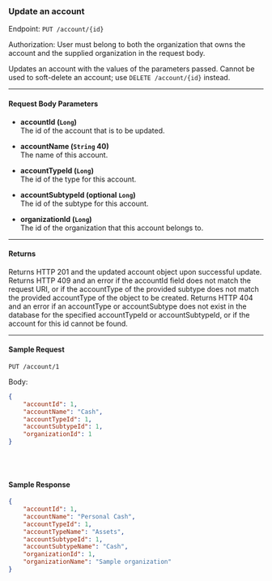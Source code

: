 ### Update an account
Endpoint: `PUT /account/{id}`

Authorization: User must belong to both the organization that owns the account and the supplied organization in the request body.

Updates an account with the values of the parameters passed. Cannot be used to soft-delete an account; use `DELETE /account/{id}` instead.
___

#### Request Body Parameters
- **accountId (`Long`)**<br/>
The id of the account that is to be updated.

- **accountName (`String` 40)**<br/>
The name of this account.

- **accountTypeId (`Long`)**<br/>
The id of the type for this account.

- **accountSubtypeId (optional `Long`)**<br/>
The id of the subtype for this account.

- **organizationId (`Long`)** <br/>
The id of the organization that this account belongs to.
___
#### Returns
Returns HTTP 201 and the updated account object upon successful update. Returns HTTP 409 and an error if the accountId field does not match the request URI, or if the accountType of the provided subtype does not match the provided accountType of the object to be created. Returns HTTP 404 and an error if an accountType or accountSubtype does not exist in the database for the specified accountTypeId or accountSubtypeId, or if the account for this id cannot be found.
___


#### Sample Request
`PUT /account/1`

Body:
```json
{
    "accountId": 1,
    "accountName": "Cash",
    "accountTypeId": 1,
    "accountSubtypeId": 1,
	"organizationId": 1
}
```
<br/>
<br/>

#### Sample Response
```json
{
    "accountId": 1,
    "accountName": "Personal Cash",
    "accountTypeId": 1,
    "accountTypeName": "Assets",
    "accountSubtypeId": 1,
    "accountSubtypeName": "Cash",
    "organizationId": 1,
    "organizationName": "Sample organization"
}
```
